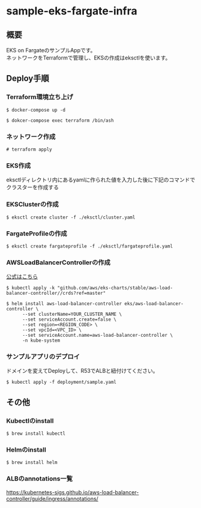 # sample-eks-fargate-infra
## 概要
EKS on FargateのサンプルAppです。  
ネットワークをTerraformで管理し、EKSの作成はeksctlを使います。

## Deploy手順
### Terraform環境立ち上げ
```
$ docker-compose up -d
```

```
$ dokcer-compose exec terraform /bin/ash
```

### ネットワーク作成
```
# terraform apply
```

### EKS作成
eksctlディレクトリ内にあるyamlに作られた値を入力した後に下記のコマンドでクラスターを作成する

### EKSClusterの作成
```
$ eksctl create cluster -f ./eksctl/cluster.yaml 
```

### FargateProfileの作成
```
$ eksctl create fargateprofile -f ./eksctl/fargateprofile.yaml
```

### AWSLoadBalancerControllerの作成
[公式はこちら](https://aws.amazon.com/jp/premiumsupport/knowledge-center/eks-alb-ingress-controller-fargate/)
```
$ kubectl apply -k "github.com/aws/eks-charts/stable/aws-load-balancer-controller//crds?ref=master"
```

```
$ helm install aws-load-balancer-controller eks/aws-load-balancer-controller \
      --set clusterName=YOUR_CLUSTER_NAME \
      --set serviceAccount.create=false \
      --set region=<REGION_CODE> \
      --set vpcId=<VPC_ID> \
      --set serviceAccount.name=aws-load-balancer-controller \
      -n kube-system
```

### サンプルアプリのデプロイ
ドメインを変えてDeployして、R53でALBと紐付けてください。
```
$ kubectl apply -f deployment/sample.yaml
```

## その他
### Kubectlのinstall
```
$ brew install kubectl
```

### Helmのinstall
```
$ brew install helm
```

### ALBのannotations一覧
https://kubernetes-sigs.github.io/aws-load-balancer-controller/guide/ingress/annotations/
